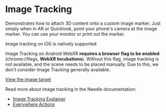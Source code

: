 # Image Tracking

Demonstrates how to attach 3D content onto a custom image marker.
Just simply when in AR or Quicklook, point your phone's camera at the image marker. You can use your monitor or print out the marker.

Image tracking on iOS is natively supported.

Image Tracking on Android WebXR **requires a browser flag to be enabled** (chrome://flags, **WebXR Incubations**). Without this flag, image tracking is not available, and the scene needs to be placed manually. Due to this, we don't consider Image Tracking generally available.

[View the image target](https://engine.needle.tools/samples-uploads/image-tracking/assets/needle-marker.png)

Read more about image tracking in the Needle documentation:   
- [Image Tracking Explainer](https://engine.needle.tools/docs/xr.html#image-tracking)  
- [Everywhere Actions](https://engine.needle.tools/docs/everywhere-actions.html#image-tracking)
